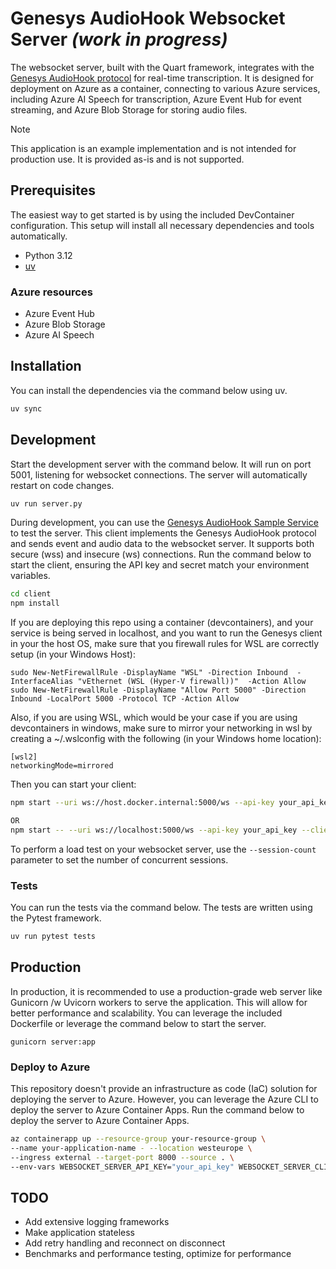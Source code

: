 # Genesys AudioHook Websocket Server _(work in progress)_

The websocket server, built with the Quart framework, integrates with the [Genesys AudioHook protocol](https://developer.genesys.cloud/devapps/audiohook) for real-time transcription. It is designed for deployment on Azure as a container, connecting to various Azure services, including Azure AI Speech for transcription, Azure Event Hub for event streaming, and Azure Blob Storage for storing audio files.

> [!NOTE]
> This application is an example implementation and is not intended for production use. It is provided as-is and is not supported.

## Prerequisites

The easiest way to get started is by using the included DevContainer configuration. This setup will install all necessary dependencies and tools automatically.

- Python 3.12
- [uv](https://docs.astral.sh/uv/getting-started/installation/)

### Azure resources

- Azure Event Hub
- Azure Blob Storage
- Azure AI Speech

## Installation

You can install the dependencies via the command below using uv.

```bash
uv sync
```

## Development

Start the development server with the command below. It will run on port 5001, listening for websocket connections. The server will automatically restart on code changes.

```bash
uv run server.py
```

During development, you can use the [Genesys AudioHook Sample Service](https://github.com/purecloudlabs/audiohook-reference-implementation/tree/main/client) to test the server. This client implements the Genesys AudioHook protocol and sends event and audio data to the websocket server. It supports both secure (wss) and insecure (ws) connections. Run the command below to start the client, ensuring the API key and secret match your environment variables.

```bash
cd client
npm install
```
If you are deploying this repo using a container (devcontainers), and your service is being served in localhost, and you want to run the Genesys client in your the host OS, make sure that you firewall rules for WSL are correctly setup (in your Windows Host):
```
sudo New-NetFirewallRule -DisplayName "WSL" -Direction Inbound  -InterfaceAlias "vEthernet (WSL (Hyper-V firewall))"  -Action Allow
sudo New-NetFirewallRule -DisplayName "Allow Port 5000" -Direction Inbound -LocalPort 5000 -Protocol TCP -Action Allow
```
Also, if you are using WSL, which would be your case if you are using devcontainers in windows, make sure to mirror your networking in wsl by creating a ~/.wslconfig with the following (in your Windows home location):

```
[wsl2]
networkingMode=mirrored
```

Then you can start your client: 
```bash
npm start --uri ws://host.docker.internal:5000/ws --api-key your_api_key --client-secret your_secret --wavfile your_audio.wav

OR 
npm start -- --uri ws://localhost:5000/ws --api-key your_api_key --client-secret  your_secret --wavfile your_audio.wav
```

To perform a load test on your websocket server, use the `--session-count` parameter to set the number of concurrent sessions.

### Tests

You can run the tests via the command below. The tests are written using the Pytest framework.

```bash
uv run pytest tests
```

## Production

In production, it is recommended to use a production-grade web server like Gunicorn /w Uvicorn workers to serve the application. This will allow for better performance and scalability. You can leverage the included Dockerfile or leverage the command below to start the server.

```
gunicorn server:app
```

### Deploy to Azure

This repository doesn't provide an infrastructure as code (IaC) solution for deploying the server to Azure. However, you can leverage the Azure CLI to deploy the server to Azure Container Apps. Run the command below to deploy the server to Azure Container Apps.

```bash
az containerapp up --resource-group your-resource-group \
--name your-application-name - --location westeurope \
--ingress external --target-port 8000 --source . \
--env-vars WEBSOCKET_SERVER_API_KEY="your_api_key" WEBSOCKET_SERVER_CLIENT_SECRET="your_secret=" DEBUG_MODE="true"
```

## TODO
- Add extensive logging frameworks
- Make application stateless
- Add retry handling and reconnect on disconnect
- Benchmarks and performance testing, optimize for performance
